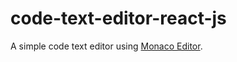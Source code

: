 # code-text-editor-react-js

A simple code text editor using <a href="https://www.npmjs.com/package/@monaco-editor/react">Monaco Editor</a>.
